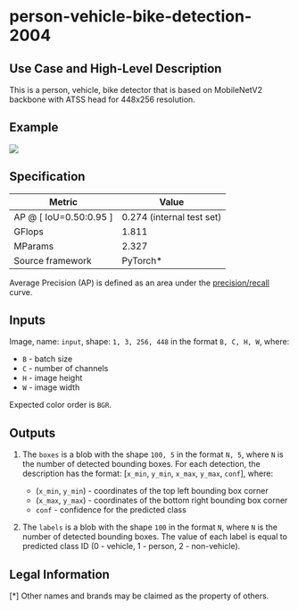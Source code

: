 # person-vehicle-bike-detection-2004

## Use Case and High-Level Description

This is a person, vehicle, bike detector that is based on MobileNetV2
backbone with ATSS head for 448x256 resolution.

## Example

![](./person-vehicle-bike-detection-2004.png)

## Specification

| Metric                          | Value                                     |
|---------------------------------|-------------------------------------------|
| AP @ [ IoU=0.50:0.95 ]          | 0.274 (internal test set)                 |
| GFlops                          | 1.811                                     |
| MParams                         | 2.327                                     |
| Source framework                | PyTorch\*                                 |

Average Precision (AP) is defined as an area under
the [precision/recall](https://en.wikipedia.org/wiki/Precision_and_recall)
curve.

## Inputs

Image, name: `input`, shape: `1, 3, 256, 448` in the format `B, C, H, W`, where:

- `B` - batch size
- `C` - number of channels
- `H` - image height
- `W` - image width

Expected color order is `BGR`.

## Outputs

1. The `boxes` is a blob with the shape `100, 5` in the format `N, 5`, where `N` is the number of detected
   bounding boxes. For each detection, the description has the format:
   [`x_min`, `y_min`, `x_max`, `y_max`, `conf`], where:

    - (`x_min`, `y_min`) - coordinates of the top left bounding box corner
    - (`x_max`, `y_max`) - coordinates of the bottom right bounding box corner
    - `conf` - confidence for the predicted class

2. The `labels` is a blob with the shape `100` in the format `N`, where `N` is the number of detected
   bounding boxes. The value of each label is equal to predicted class ID
   (0 - vehicle, 1 - person, 2 - non-vehicle).

## Legal Information
[*] Other names and brands may be claimed as the property of others.
